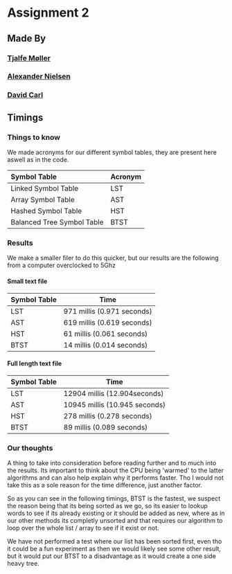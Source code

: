# Assignment 2
## Made By
### [Tjalfe Møller](https://www.github.com/alfen123)
### [Alexander Nielsen](https://www.github.com/cph-an178)
### [David Carl](https://www.github.com/davidcarl)

## Timings

### Things to know

We made acronyms for our different symbol tables, they are present here aswell as in the code.

| Symbol Table | Acronym |
|:------------ |:-------|
| Linked Symbol Table | LST |
| Array Symbol Table | AST |
| Hashed Symbol Table | HST |
| Balanced Tree Symbol Table | BTST|

### Results

We make a smaller filer to do this quicker, but our results are the following from a computer overclocked to 5Ghz

#### Small text file

| Symbol Table | Time |
|:------------|---- |
| LST  | 971 millis (0.971 seconds) |
| AST  | 619 millis (0.619 seconds) |
| HST  | 61 millis (0.061 seconds)  |
| BTST | 14 millis (0.014 seconds)  | 

#### Full length text file

| Symbol Table | Time |
| ------------ | ---- |
| LST  | 12904 millis (12.904seconds) |
| AST  | 10945 millis (10.945 seconds) |
| HST  | 278 millis (0.278 seconds)  |
| BTST | 89 millis (0.089 seconds)  | 

### Our thoughts

A thing to take into consideration before reading further and to much into the results. Its important to think about the CPU being 'warmed' to the latter algorithms and can also help explain why it performs faster. Tho I would not take this as a sole reason for the time difference, just another factor.

So as you can see in the following timings, BTST is the fastest, we suspect the reason being that its being sorted as we go, so its easier to lookup words to see if its already existing or it should be added as new, where as in our other methods its completly unsorted and that requires our algorithm to loop over the whole list / array to see if it exist or not.

We have not performed a test where our list has been sorted first, even tho it could be a fun experiment as then we would likely see some other result, but it would put our BTST to a disadvantage as it would create a one side heavy tree.
